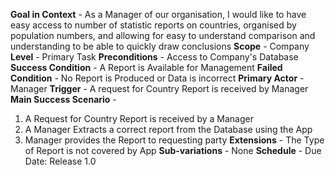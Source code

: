 **Goal in Context** -
As a Manager of our organisation, I would like to have easy access 
to number of statistic reports on countries, organised by population numbers, 
and allowing for easy to understand comparison and understanding to be able 
to quickly draw conclusions
**Scope** -
Company
**Level** -
Primary Task
**Preconditions** -
Access to Company's Database
**Success Condition** -
A Report is Available for Management
**Failed Condition** -
No Report is Produced or Data is incorrect
**Primary Actor** -
Manager
**Trigger** -
A request for Country Report is received by Manager
**Main Success Scenario** -
1) A Request for Country Report is received by a Manager
2) A Manager Extracts a correct report from the Database using the App
3) Manager provides the Report to requesting party
**Extensions** -
The Type of Report is not covered by App
**Sub-variations** -
None
**Schedule** -
Due Date: Release 1.0